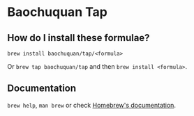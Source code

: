 # Baochuquan Tap

## How do I install these formulae?

`brew install baochuquan/tap/<formula>`

Or `brew tap baochuquan/tap` and then `brew install <formula>`.

## Documentation

`brew help`, `man brew` or check [Homebrew's documentation](https://docs.brew.sh).
